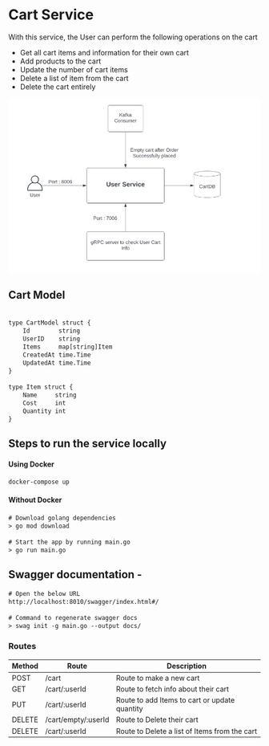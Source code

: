 # Cart Service 

With this service, the User can perform the following operations on the cart
   - Get all cart items and information for their own cart
   - Add products to the cart
   - Update the number of cart items
   - Delete a list of item from the cart
   - Delete the cart entirely

![Design Diagram](https://github.com/swiggy-2022-bootcamp/cdp-team4/blob/cart/cart/Cart-Design.png)


## Cart Model

```

type CartModel struct {
	Id        string         
	UserID    string          
	Items     map[string]Item 
	CreatedAt time.Time       
	UpdatedAt time.Time       
}

type Item struct {
	Name     string 
	Cost     int
	Quantity int 
}

```

## Steps to run the service locally 
#### Using Docker
```
docker-compose up
```
#### Without Docker
```
# Download golang dependencies
> go mod download

# Start the app by running main.go
> go run main.go
```
## Swagger documentation - 

```
# Open the below URL
http://localhost:8010/swagger/index.html#/

# Command to regenerate swagger docs
> swag init -g main.go --output docs/
```

### Routes
| Method | Route                         |   Description                                               |
|  ---   | ---                           | ---                                                         |
| POST   |   /cart                       |   Route to make a new cart                         |
| GET    |   /cart/:userId               |   Route to fetch info about their cart             |
| PUT    |   /cart/:userId               |   Route to add Items to cart or update quantity    |
| DELETE |   /cart/empty/:userId         |   Route to Delete their cart                       |
| DELETE |   /cart/:userId               |   Route to Delete a list of Items from the cart    |


